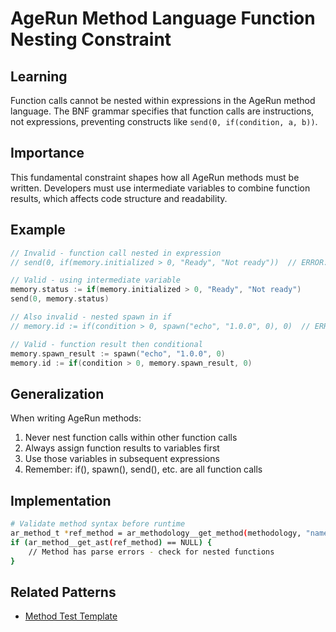 # AgeRun Method Language Function Nesting Constraint

## Learning
Function calls cannot be nested within expressions in the AgeRun method language. The BNF grammar specifies that function calls are instructions, not expressions, preventing constructs like `send(0, if(condition, a, b))`.

## Importance
This fundamental constraint shapes how all AgeRun methods must be written. Developers must use intermediate variables to combine function results, which affects code structure and readability.

## Example
```c
// Invalid - function call nested in expression
// send(0, if(memory.initialized > 0, "Ready", "Not ready"))  // ERROR: Parse failure

// Valid - using intermediate variable
memory.status := if(memory.initialized > 0, "Ready", "Not ready")
send(0, memory.status)

// Also invalid - nested spawn in if
// memory.id := if(condition > 0, spawn("echo", "1.0.0", 0), 0)  // ERROR: Parse failure

// Valid - function result then conditional
memory.spawn_result := spawn("echo", "1.0.0", 0)
memory.id := if(condition > 0, memory.spawn_result, 0)
```

## Generalization
When writing AgeRun methods:
1. Never nest function calls within other function calls
2. Always assign function results to variables first
3. Use those variables in subsequent expressions
4. Remember: if(), spawn(), send(), etc. are all function calls

## Implementation
```bash
# Validate method syntax before runtime
ar_method_t *ref_method = ar_methodology__get_method(methodology, "name", "1.0.0");
if (ar_method__get_ast(ref_method) == NULL) {
    // Method has parse errors - check for nested functions
}
```

## Related Patterns
- [Method Test Template](method-test-template.md)
